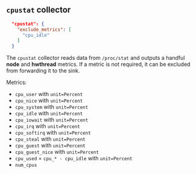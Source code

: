 <!--
---
title: CPU usage metric collector
description: Collect CPU metrics from `/proc/stat`
categories: [cc-metric-collector]
tags: ['Admin']
weight: 2
hugo_path: docs/reference/cc-metric-collector/collectors/cpustat.md
---
-->


## `cpustat` collector

```json
  "cpustat": {
    "exclude_metrics": [
      "cpu_idle"
    ]
  }
```

The `cpustat` collector reads data from `/proc/stat` and outputs a handful **node** and **hwthread** metrics. If a metric is not required, it can be excluded from forwarding it to the sink.

Metrics:

* `cpu_user` with `unit=Percent`
* `cpu_nice` with `unit=Percent`
* `cpu_system` with `unit=Percent`
* `cpu_idle` with `unit=Percent`
* `cpu_iowait` with `unit=Percent`
* `cpu_irq` with `unit=Percent`
* `cpu_softirq` with `unit=Percent`
* `cpu_steal` with `unit=Percent`
* `cpu_guest` with `unit=Percent`
* `cpu_guest_nice` with `unit=Percent`
* `cpu_used` = `cpu_* - cpu_idle` with `unit=Percent`
* `num_cpus`
